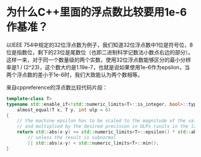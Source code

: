 # 为什么C++里面的浮点数比较要用1e-6作基准？

以IEEE 754中规定的32位浮点数为例子，我们知道32位浮点数中1位是符号位，8位是指数位，剩下的23位是尾数位（也即二进制科学记数法小数点右边的部分）。这样一来，对于同一个数量级的两个实数，使用32位浮点数能够区分的最小分辨率是1 / (2^23)，这个数大约是1.19e-7，也就是说如果使用1e-6作为epsilon，当两个浮点数的差小于1e-6时，我们大致能认为两个数相等。

来自cppreference的浮点数比较代码片段：

```cpp
template<class T>
typename std::enable_if<!std::numeric_limits<T>::is_integer, bool>::type
    almost_equal(T x, T y, int ulp = 6)
{
    // the machine epsilon has to be scaled to the magnitude of the values used
    // and multiplied by the desired precision in ULPs (units in the last place)
    return std::abs(x-y) <= std::numeric_limits<T>::epsilon() * std::abs(x+y) * ulp
        // unless the result is subnormal
        || std::abs(x-y) < std::numeric_limits<T>::min();
}
```